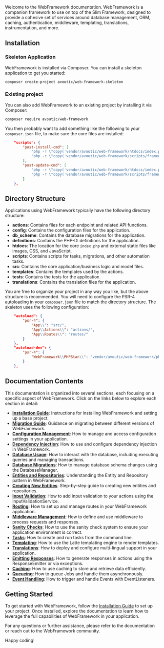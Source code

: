 Welcome to the WebFramework documentation. WebFramework is a companion framework to use on top of the Slim Framework, designed to provide a cohesive set of services around database management, ORM, caching, authentication, middleware, templating, translations, instrumentation, and more.

## Installation

### Skeleton Application

WebFramework is installed via Composer. You can install a skeleton application to get you started:

```bash
composer create-project avoutic/web-framework-skeleton
```

### Existing project

You can also add WebFramework to an existing project by installing it via Composer:

```bash
composer require avoutic/web-framework
```

You then probably want to add something like the following to your `composer.json` file, to make sure the core files are installed:

```json
    "scripts": {
        "post-install-cmd": [
            "php -r \"copy('vendor/avoutic/web-framework/htdocs/index.php', 'htdocs/index.php');\"",
            "php -r \"copy('vendor/avoutic/web-framework/scripts/framework.php', 'framework');\""
        ],
        "post-update-cmd": [
            "php -r \"copy('vendor/avoutic/web-framework/htdocs/index.php', 'htdocs/index.php');\"",
            "php -r \"copy('vendor/avoutic/web-framework/scripts/framework.php', 'framework');\""
        ]
    },
```

## Directory Structure

Applications using WebFramework typically have the following directory structure:

- **actions**: Contains files for each endpoint and related API functions.
- **config**: Contains the configuration files for the application.
- **db_scheme**: Contains the database migrations for the application.
- **definitions**: Contains the PHP-DI definitions for the application.
- **htdocs**: The location for the core `index.php` and external static files like images, CSS, and JavaScript.
- **scripts**: Contains scripts for tasks, migrations, and other automation tasks.
- **src**: Contains the core application/business logic and model files.
- **templates**: Contains the templates used by the actions.
- **tests**: Contains the tests for the application.
- **translations**: Contains the translation files for the application.

You are free to organize your project in any way you like, but the above structure is recommended. You will need to configure the PSR-4 autoloading in your `composer.json` file to match the directory structure. The skeleton uses the following configuration:

```json
    "autoload": {
        "psr-4": {
            "App\\": "src/",
            "App\\Actions\\": "actions/",
            "App\\Routes\\": "routes/"
        }
    },
    "autoload-dev": {
        "psr-4": {
            "WebFramework\\PHPStan\\": "vendor/avoutic/web-framework/phpstan/"
        }
    },
```

## Documentation Contents

This documentation is organized into several sections, each focusing on a specific aspect of WebFramework. Click on the links below to explore each section in detail:

- **[Installation Guide](https://github.com/avoutic/web-framework/blob/main/INSTALL.md)**: Instructions for installing WebFramework and setting up a base project.
- **[Migration Guide](https://github.com/avoutic/web-framework/blob/main/MIGRATE.md)**: Guidance on migrating between different versions of WebFramework.
- **[Configuration Management](./configuration.md)**: How to manage and access configuration settings in your application.
- **[Dependency Injection](./dependency-injection.md)**: How to use and configure dependency injection in WebFramework.
- **[Database Usage](./database.md)**: How to interact with the database, including executing queries and managing transactions.
- **[Database Migrations](./database-migrations.md)**: How to manage database schema changes using the DatabaseManager.
- **[Entities and Repositories](./entities-and-repositories.md)**: Understanding the Entity and Repository pattern in WebFramework.
- **[Creating New Entities](./new-entity.md)**: Step-by-step guide to creating new entities and repositories.
- **[Input Validation](./input-validation.md)**: How to add input validation to your actions using the InputValidationService.
- **[Routing](./routing.md)**: How to set up and manage routes in your WebFramework application.
- **[Middleware Management](./middlewares.md)**: How to define and use middleware to process requests and responses.
- **[Sanity Checks](./sanity-checks.md)**: How to use the sanity check system to ensure your application environment is correct.
- **[Tasks](./tasks.md)**: How to create and run tasks from the command line.
- **[Templating](./templating.md)**: How to use the Latte templating engine to render templates.
- **[Translations](./translations.md)**: How to deploy and configure multi-lingual support in your application.
- **[Emitting Responses](./emitting-responses.md)**: How to generate responses in actions using the ResponseEmitter or via exceptions.
- **[Caching](./caching.md)**: How to use caching to store and retrieve data efficiently.
- **[Queueing](./queueing.md)**: How to queue Jobs and handle them asynchronously.
- **[Event Handling](./events.md)**: How to trigger and handle Events with EventListeners.

## Getting Started

To get started with WebFramework, follow the [Installation Guide](https://github.com/avoutic/web-framework/blob/main/INSTALL.md) to set up your project. Once installed, explore the documentation to learn how to leverage the full capabilities of WebFramework in your application.

For any questions or further assistance, please refer to the documentation or reach out to the WebFramework community.

Happy coding!
